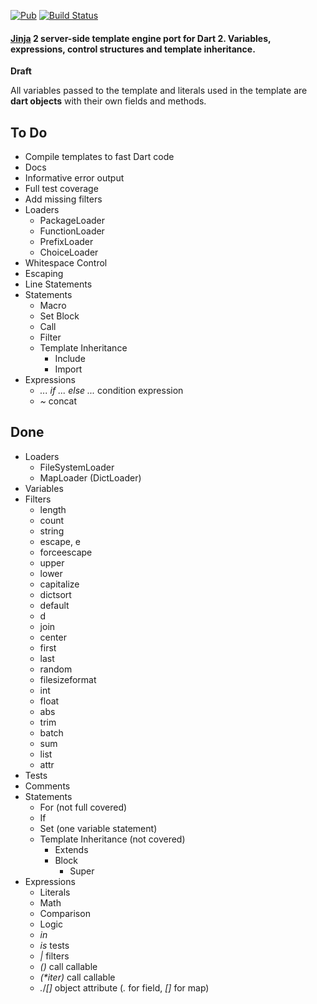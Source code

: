 [![Pub](https://img.shields.io/pub/v/jinja.svg)](https://pub.dartlang.org/packages/jinja)
[![Build Status](https://travis-ci.org/ykmnkmi/jinja.dart.svg?branch=master)](https://travis-ci.org/ykmnkmi/jinja.dart)

#### [Jinja](http://jinja.pocoo.org) 2 server-side template engine port for Dart 2. Variables, expressions, control structures and template inheritance.

**Draft**

All variables passed to the template and literals used in the template are **dart objects** with their own fields and methods.

## To Do
- Compile templates to fast Dart code
- Docs
- Informative error output
- Full test coverage
- Add missing filters
- Loaders
  - PackageLoader
  - FunctionLoader
  - PrefixLoader
  - ChoiceLoader
- Whitespace Control
- Escaping
- Line Statements
- Statements
  - Macro
  - Set Block
  - Call
  - Filter
  - Template Inheritance
    - Include
    - Import
- Expressions
  - *... if ... else ...* condition expression
  - *~* concat

## Done
- Loaders
  - FileSystemLoader
  - MapLoader (DictLoader)
- Variables
- Filters
    - length
    - count
    - string
    - escape, e
    - forceescape
    - upper
    - lower
    - capitalize
    - dictsort
    - default
    - d
    - join
    - center
    - first
    - last
    - random
    - filesizeformat
    - int
    - float
    - abs
    - trim
    - batch
    - sum
    - list
    - attr
- Tests
- Comments
- Statements
  - For (not full covered)
  - If
  - Set (one variable statement)
  - Template Inheritance (not covered)
    - Extends
    - Block
      - Super
- Expressions
  - Literals
  - Math
  - Comparison
  - Logic
  - *in*
  - *is* tests
  - *|* filters
  - *()* call callable
  - *(\*iter)* call callable
  - *.*/*[]* object attribute (*.* for field, *[]* for map)
